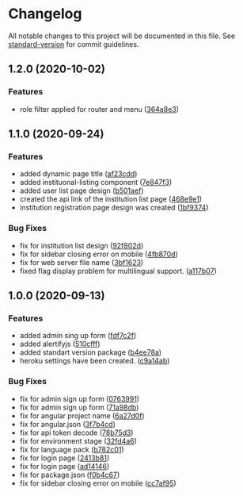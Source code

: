 # Changelog

All notable changes to this project will be documented in this file. See [standard-version](https://github.com/conventional-changelog/standard-version) for commit guidelines.

## 1.2.0 (2020-10-02)


### Features

* role filter applied for router and menu ([364a8e3](https://github.com/ismetkizgin/STA-WebSite/commit/364a8e361a7f2e844839b9a9ff98886cee517436))


## 1.1.0 (2020-09-24)

### Features

- added dynamic page title ([af23cdd](https://github.com/ismetkizgin/STA-WebSite/commit/af23cdd33e6ad94aa581a1f1aa079f5944f085e4))
- added instituonal-listing component ([7e847f3](https://github.com/ismetkizgin/STA-WebSite/commit/7e847f3ac9c2ce0e560fe1b16b2df467ecad3ae4))
- added user list page design ([b501aef](https://github.com/ismetkizgin/STA-WebSite/commit/b501aefff1700e4109d362a4ec464628dc313888))
- created the api link of the institution list page ([468e9e1](https://github.com/ismetkizgin/STA-WebSite/commit/468e9e1dfe7d75ea931c3cda48f755cb863a128f))
- institution registration page design was created ([1bf9374](https://github.com/ismetkizgin/STA-WebSite/commit/1bf9374d24463cdfa5901b2df08def1c11ecb20b))

### Bug Fixes

- fix for institution list design ([92f802d](https://github.com/ismetkizgin/STA-WebSite/commit/92f802d6a5bf06756ad7cae5a4cd9179fb7b6657))
- fix for sidebar closing error on mobile ([4fb870d](https://github.com/ismetkizgin/STA-WebSite/commit/4fb870dd57b3af48e5d0f2ee17fe37eadb8a29f4))
- fix for web server file name ([3bf1623](https://github.com/ismetkizgin/STA-WebSite/commit/3bf16238ca7fd5dc585e464a4a482b0489d1c671))
- fixed flag display problem for multilingual support. ([a117b07](https://github.com/ismetkizgin/STA-WebSite/commit/a117b0772b3a21a0d50aac2ea5563d327f88e737))

## 1.0.0 (2020-09-13)

### Features

- added admin sing up form ([fdf7c2f](https://github.com/ismetkizgin/STA-WebSite/commit/fdf7c2f7f08ceb9b0c080e2578cf53a79f63f613))
- added alertifyjs ([510cfff](https://github.com/ismetkizgin/STA-WebSite/commit/510cfff24f8acbe024ede1385330d28abe12a4d7))
- added standart version package ([b4ee78a](https://github.com/ismetkizgin/STA-WebSite/commit/b4ee78ae4abe374153b6cb87dd6f64d86d75b11c))
- heroku settings have been created. ([c9a14ab](https://github.com/ismetkizgin/STA-WebSite/commit/c9a14ab835918c6b961e2b22b13725ecf30d1292))

### Bug Fixes

- fix for admin sign up form ([0763991](https://github.com/ismetkizgin/STA-WebSite/commit/0763991dbbc2a6182ba248f8730560142c00f0ea))
- fix for admin sign up form ([71a98db](https://github.com/ismetkizgin/STA-WebSite/commit/71a98db4ed27014a02238a8db374b4b445274002))
- fix for angular project name ([6a27d0f](https://github.com/ismetkizgin/STA-WebSite/commit/6a27d0ff35fc0f0ed29b0eecaf321cb9b2bdf49d))
- fix for angular.json ([3f7b4cd](https://github.com/ismetkizgin/STA-WebSite/commit/3f7b4cdc33440d000acf995305aa9a386a0783b8))
- fix for api token decode ([78b75d3](https://github.com/ismetkizgin/STA-WebSite/commit/78b75d35254f2a737ddc678277bb65454bdda3dd))
- fix for environment stage ([32fd4a6](https://github.com/ismetkizgin/STA-WebSite/commit/32fd4a64192dcb3eb4fc549d257b51ae5f473443))
- fix for language pack ([b782c01](https://github.com/ismetkizgin/STA-WebSite/commit/b782c01f4e08d571e718a05246d7f1b9769e9315))
- fix for login page ([2413b81](https://github.com/ismetkizgin/STA-WebSite/commit/2413b81af72a3e080dd5ebca100aa75fb2b0f9fe))
- fix for login page ([ad14146](https://github.com/ismetkizgin/STA-WebSite/commit/ad14146b4e1545127845facacf74a76be90d97ae))
- fix for package.json ([f0b4c67](https://github.com/ismetkizgin/STA-WebSite/commit/f0b4c6790d392c4cacc52e60a8925e1949ed52a2))
- fix for sidebar closing error on mobile ([cc7af95](https://github.com/ismetkizgin/STA-WebSite/commit/cc7af958b1b8b412aaaf550cecb3ae4b265936bb))

